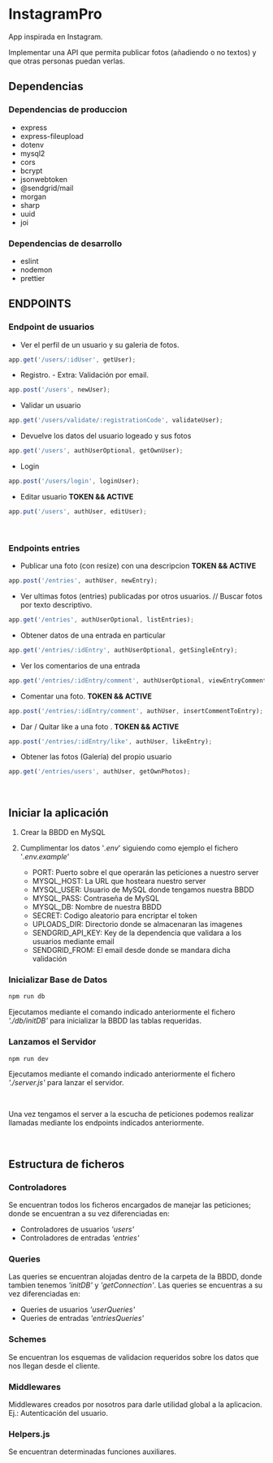 # InstagramPro

App inspirada en Instagram.

Implementar una API que permita publicar fotos (añadiendo o no textos) y
que otras personas puedan verlas.

## Dependencias

### Dependencias de produccion

-   express
-   express-fileupload
-   dotenv
-   mysql2
-   cors
-   bcrypt
-   jsonwebtoken
-   @sendgrid/mail
-   morgan
-   sharp
-   uuid
-   joi

### Dependencias de desarrollo

-   eslint
-   nodemon
-   prettier

## ENDPOINTS

### Endpoint de usuarios

-   Ver el perfil de un usuario y su galeria de fotos.

```js
app.get('/users/:idUser', getUser);
```

-   Registro. - Extra: Validación por email.

```js
app.post('/users', newUser);
```

-   Validar un usuario

```js
app.get('/users/validate/:registrationCode', validateUser);
```

-   Devuelve los datos del usuario logeado y sus fotos

```js
app.get('/users', authUserOptional, getOwnUser);
```

-   Login

```js
app.post('/users/login', loginUser);
```

-   Editar usuario **TOKEN && ACTIVE**

```js
app.put('/users', authUser, editUser);
```

&nbsp;

### Endpoints entries

-   Publicar una foto (con resize) con una descripcion **TOKEN && ACTIVE**

```js
app.post('/entries', authUser, newEntry);
```

-   Ver ultimas fotos (entries) publicadas por otros usuarios. // Buscar fotos por texto descriptivo.

```js
app.get('/entries', authUserOptional, listEntries);
```

-   Obtener datos de una entrada en particular

```js
app.get('/entries/:idEntry', authUserOptional, getSingleEntry);
```

-   Ver los comentarios de una entrada

```js
app.get('/entries/:idEntry/comment', authUserOptional, viewEntryComments);
```

-   Comentar una foto. **TOKEN && ACTIVE**

```js
app.post('/entries/:idEntry/comment', authUser, insertCommentToEntry);
```

-   Dar / Quitar like a una foto . **TOKEN && ACTIVE**

```js
app.post('/entries/:idEntry/like', authUser, likeEntry);
```

-   Obtener las fotos (Galería) del propio usuario

```js
app.get('/entries/users', authUser, getOwnPhotos);
```

&nbsp;

## Iniciar la aplicación

1. Crear la BBDD en MySQL
2. Cumplimentar los datos '_.env_' siguiendo como ejemplo el fichero '_.env.example_'

    - PORT: Puerto sobre el que operarán las peticiones a nuestro server
    - MYSQL_HOST: La URL que hosteara nuestro server
    - MYSQL_USER: Usuario de MySQL donde tengamos nuestra BBDD
    - MYSQL_PASS: Contraseña de MySQL
    - MYSQL_DB: Nombre de nuestra BBDD
    - SECRET: Codigo aleatorio para encriptar el token
    - UPLOADS_DIR: Directorio donde se almacenaran las imagenes
    - SENDGRID_API_KEY: Key de la dependencia que validara a los usuarios mediante email
    - SENDGRID_FROM: El email desde donde se mandara dicha validación

### Inicializar Base de Datos

```bash
npm run db
```

Ejecutamos mediante el comando indicado anteriormente el fichero _'./db/initDB'_ para inicializar la BBDD las tablas requeridas.

### Lanzamos el Servidor

```bash
npm run dev
```

Ejecutamos mediante el comando indicado anteriormente el fichero _'./server.js'_ para lanzar el servidor.

&nbsp;

Una vez tengamos el server a la escucha de peticiones podemos realizar llamadas mediante los endpoints indicados anteriormente.

&nbsp;

## Estructura de ficheros

### Controladores

Se encuentran todos los ficheros encargados de manejar las peticiones; donde se encuentran a su vez diferenciadas en:

-   Controladores de usuarios _'users'_
-   Controladores de entradas _'entries'_

### Queries

Las queries se encuentran alojadas dentro de la carpeta de la BBDD, donde tambien tenemos _'initDB'_ y _'getConnection'_. Las queries se encuentras a su vez diferenciadas en:

-   Queries de usuarios _'userQueries'_
-   Queries de entradas _'entriesQueries'_

### Schemes

Se encuentran los esquemas de validacion requeridos sobre los datos que nos llegan desde el cliente.

### Middlewares

Middlewares creados por nosotros para darle utilidad global a la aplicacion. Ej.: Autenticación del usuario.

### Helpers.js

Se encuentran determinadas funciones auxiliares.
